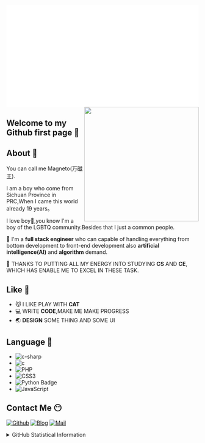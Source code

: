 <img align="center" src="/magneto.svg">
<img align="right" width="300" height="300" src="https://q1.qlogo.cn/g?b=qq&nk=2357307393&s=640" />

## Welcome to my Github first page 👋

## About 🤔

You can call me Magneto(万磁王).

I am a boy who come from Sichuan Province in PRC,When I came this world already 19 years。

I love boy🌈,you know I'm a boy of the LGBTQ community.Besides that I just a common people.

🌟 I'm a **full stack engineer** who can capable of handling everything from bottom development to front-end development also **artificial intelligence(AI)** and **algorithm** demand.

🌟 THANKS TO PUTTING ALL MY ENERGY INTO STUDYING **CS** AND **CE**, WHICH HAS ENABLE ME TO EXCEL IN THESE TASK.

## Like 🧡

- 😽 I LIKE PLAY WITH **CAT**
- 💻 WRITE **CODE**,MAKE ME MAKE PROGRESS
- 🌏 **DESIGN** SOME THING AND SOME UI

## Language 🤖

- ![c-sharp](https://img.shields.io/badge/-C%23-239120?style=flat&logo=c-sharp&logoColor=ffffff) 
- ![c](https://img.shields.io/badge/-555555?logo=c&logoColor=ffffff) 
- ![PHP](https://img.shields.io/badge/-PHP-777BB4?style=flat&logo=php&logoColor=ffffff)
- ![CSS3](https://img.shields.io/badge/-CSS3-1572B6?style=flat&logo=css3&logoColor=ffffff)
- ![Python Badge](https://img.shields.io/badge/-Python-3776AB?style=flat&logo=Python&logoColor=white)
- ![JavaScript](https://img.shields.io/badge/-JavaScript-F7DF1E?style=flat&logo=javascript&logoColor=000000)

## Contact Me 😶

[![Github](https://img.shields.io/github/followers/ouyangyanhuo?style=for-the-badge&logo=github)](https://github.com/ouyangyanhuo)
[![Blog](https://img.shields.io/badge/Blog-FMCF.CC-blue?style=for-the-badge)](https://fmcf.cc/)
[![Mail](https://img.shields.io/badge/EMAIL-magento@88.com-e?style=for-the-badge)](mailto:magento@88.com)

<details>
  
<summary>GitHub Statistical Information</summary>
<br><br>
<div align="center">
<img align="center" width="51%" src="https://github-readme-stats.vercel.app/api/top-langs/?username=ouyangyanhuo&show_icons=true" />
<br><br>
<a><img align="center" src="https://github-readme-stats.anuraghazra1.vercel.app/api?username=ouyangyanhuo&show_icons=true" /></a>
</div>
</details>

